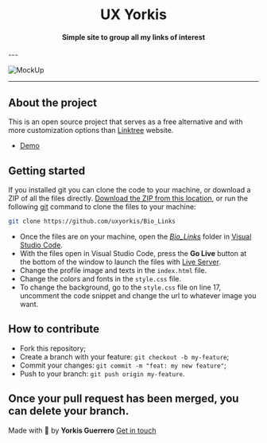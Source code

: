 <h1 align="center">UX Yorkis</h1>

<h4 align="center">Simple site to group all my links of interest</h4>
---

![MockUp](https://user-images.githubusercontent.com/92123986/184502951-762c7cee-1ec3-427f-b354-52126445dd0f.png)

---

## About the project

This is an open source project that serves as a free alternative and with more customization options than [Linktree](https://linktr.ee/) website.
- [Demo](https://link.uxyorkis.com/)

## Getting started

If you installed git you can clone the code to your machine, or download a ZIP of all the files directly.
[Download the ZIP from this location](https://github.com/johnggli/linktree/archive/master.zip), or run the following [git](https://git-scm.com/downloads) command to clone the files to your machine:
```bash
git clone https://github.com/uxyorkis/Bio_Links
```
- Once the files are on your machine, open the _[Bio_Links](https://github.com/uxyorkis/Bio_Links)_ folder in [Visual Studio Code](https://code.visualstudio.com/).
- With the files open in Visual Studio Code, press the **Go Live** button at the bottom of the window to launch the files with [Live Server](https://marketplace.visualstudio.com/items?itemName=ritwickdey.LiveServer).
- Change the profile image and texts in the `index.html` file.
- Change the colors and fonts in the `style.css` file.
- To change the background, go to the `style.css` file on line 17, uncomment the code snippet and change the url to whatever image you want.

## How to contribute

- Fork this repository;
- Create a branch with your feature: `git checkout -b my-feature`;
- Commit your changes: `git commit -m "feat: my new feature"`;
- Push to your branch: `git push origin my-feature`.

Once your pull request has been merged, you can delete your branch.
---

Made with 🖤 by **Yorkis Guerrero**  [Get in touch](https://link.uxyorkis.com/)
